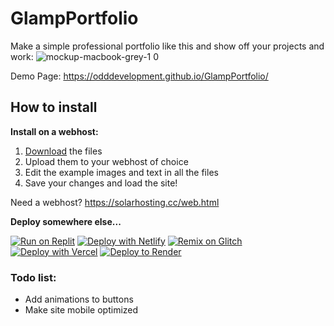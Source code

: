 # GlampPortfolio
Make a simple professional portfolio like this and show off your projects and work:
![mockup-macbook-grey-1 0](https://github.com/OddDevelopment/GlampPortfolio/assets/135460135/4813f82c-80c0-433c-9098-e02390328466)

Demo Page: https://odddevelopment.github.io/GlampPortfolio/
## How to install
**Install on a webhost:**
1. [Download](https://github.com/OddDevelopment/GlampPortfolio/archive/refs/heads/main.zip) the files
2. Upload them to your webhost of choice
3. Edit the example images and text in all the files
4. Save your changes and load the site!

  Need a webhost? https://solarhosting.cc/web.html

**Deploy somewhere else...**

[![Run on Replit](https://binbashbanana.github.io/deploy-buttons/buttons/remade/replit.svg)](https://replit.com/@RealOddPvP/GlampPortfolio?v=1)
[![Deploy with Netlify](https://binbashbanana.github.io/deploy-buttons/buttons/remade/netlify.svg)](https://app.netlify.com/start/deploy?repository=https://github.com/OddDevelopment/GlampPortfolio)
[![Remix on Glitch](https://binbashbanana.github.io/deploy-buttons/buttons/remade/glitch.svg)](https://glitch.com/edit/#!/import/github/OddDevelopment/GlampPortfolio)
[![Deploy with Vercel](https://binbashbanana.github.io/deploy-buttons/buttons/remade/vercel.svg)](https://vercel.com/new/clone?repository-url=https://github.com/OddDevelopment/GlampPortfolio) 
[![Deploy to Render](https://binbashbanana.github.io/deploy-buttons/buttons/remade/render.svg)](https://render.com/deploy?repo=https://github.com/OddDevelopment/GlampPortfolio)

### Todo list:
- Add animations to buttons
- Make site mobile optimized
